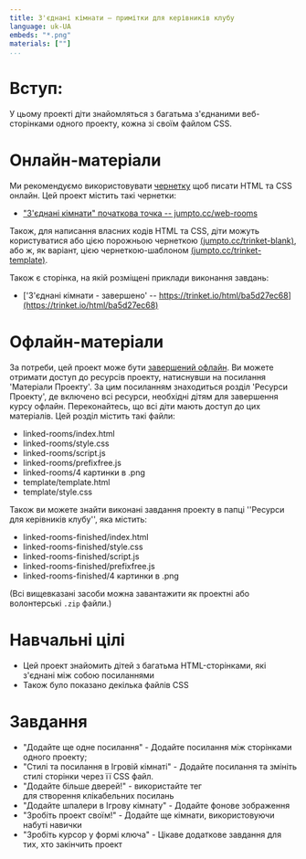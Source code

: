 ```yaml
---
title: З'єднані кімнати — примітки для керівників клубу
language: uk-UA
embeds: "*.png"
materials: [""]
...
```


# Вступ:

У цьому проекті діти знайомляться з багатьма з'єднаними веб-сторінками одного проекту, кожна зі своїм файлом CSS.

# Онлайн-матеріали

Ми рекомендуємо використовувати [чернетку](https://trinket.io/) щоб писати HTML та CSS онлайн. Цей проект містить такі чернетки:

+ ["З'єднані кімнати" початкова точка -- jumpto.cc/web-rooms](http://jumpto.cc/web-rooms)

Також, для написання власних кодів HTML та CSS, діти можуть користуватися або цією порожньою чернеткою [(jumpto.cc/trinket-blank)](http://jumpto.cc/trinket-blank), або ж, як варіант, цією чернеткою-шаблоном [(jumpto.cc/trinket-template)](http://jumpto.cc/trinket-template).

Також є сторінка, на якій розміщені приклади виконання завдань:

+ ['З'єднані кімнати - завершено' -- https://trinket.io/html/ba5d27ec68](https://trinket.io/html/ba5d27ec68)

# Офлайн-матеріали

За потреби, цей проект може бути [завершений офлайн](https://www.codeclubprojects.org/en-GB/resources/webdev-working-offline/). Ви можете отримати доступ до ресурсів проекту, натиснувши на посилання 'Матеріали Проекту'. За цим посиланням знаходиться розділ 'Ресурси Проекту', де включено всі ресурси, необхідні дітям для завершення курсу офлайн. Переконайтесь, що всі діти мають доступ до цих матеріалів. Цей розділ містить такі файли:

+ linked-rooms/index.html
+ linked-rooms/style.css
+ linked-rooms/script.js
+ linked-rooms/prefixfree.js
+ linked-rooms/4 картинки в .png
+ template/template.html
+ template/style.css

Також ви можете знайти виконані завдання проекту в папці ''Ресурси для керівників клубу'', яка містить:

+ linked-rooms-finished/index.html
+ linked-rooms-finished/style.css
+ linked-rooms-finished/script.js
+ linked-rooms-finished/prefixfree.js
+ linked-rooms-finished/4 картинки в .png

(Всі вищевказані засоби можна завантажити як проектні або волонтерські `.zip` файли.)

# Навчальні цілі

+ Цей проект знайомить дітей з багатьма HTML-сторінками, які з'єднані між собою посиланнями
+ Також було показано декілька файлів CSS

# Завдання

+ "Додайте ще одне посилання" - Додайте посилання між сторінками одного проекту;
+ "Стилі та посилання в Ігровій кімнаті" - Додайте посилання та змініть стилі сторінки через її CSS файл. 
+ "Додайте більше дверей!" - використайте тег <div> для створення клікабельних посилань
+ "Додайте шпалери в Ігрову кімнату" - Додайте фонове зображення
+ "Зробіть проект своїм!" - Додайте ще кімнати, використовуючи набуті навички
+ "Зробіть курсор у формі ключа" - Цікаве додаткове завдання для тих, хто закінчить проект